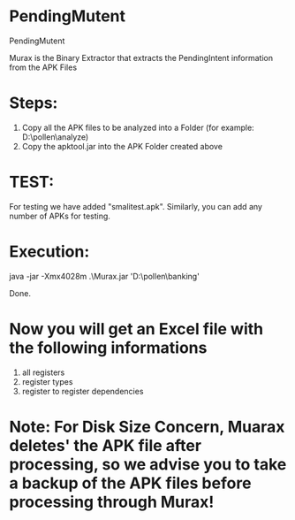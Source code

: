 # PendingMutent
PendingMutent

Murax is the Binary Extractor that extracts the PendingIntent information from the APK Files

# Steps:

  1)  Copy all the APK files to be analyzed into a Folder (for example: D:\pollen\analyze)
  2)  Copy the apktool.jar into the APK Folder created above 

# TEST:
For testing we have added "smalitest.apk". 
Similarly, you can add any number of APKs for testing.

# Execution:

java -jar -Xmx4028m .\Murax.jar 'D:\pollen\banking'

Done.

# Now you will get an Excel file with the following informations
  1) all registers
  2) register types
  3) register to register dependencies

# Note: For Disk Size Concern, Muarax deletes' the APK file after processing, so we advise you to take a backup of the APK files before processing through Murax!
